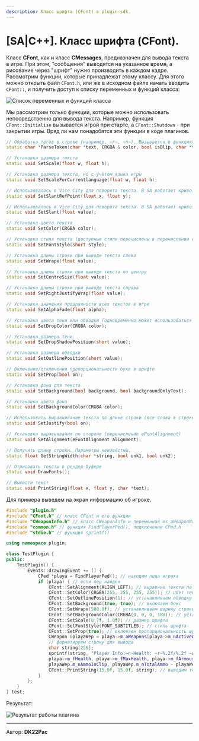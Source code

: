 ```yaml
---
description: Класс шрифта (CFont) в plugin-sdk.
---
```


# \[SA|C++]. Класс шрифта (CFont).

Класс **CFont**, как и класс **CMessages**, предназначен для вывода текста в игре. При этом, "сообщения" выводятся на указанное время, а рисование через "шрифт" нужно производить в каждом кадре. Рассмотрим функции, которые принадлежат этому классу. Для этого можно открыть файл `CFont.h`, или же в исходном файле начать вводить `CFont::`, и получить доступ к списку переменных и функций класса:

![Список переменных и функций класса](https://github.com/wmysterio/scm-scripting-lessons/raw/resources/\_pu/2/83606737.png)

Мы рассмотрим только функции, которые можно использовать непосредственно для вывода текста. Например, функция `CFont::Initialise` вызывается игрой при старте, а `CFont::Shutdown` - при закрытии игры. Вряд ли нам понадобятся эти функции в коде плагинов.

```cpp
// Обработка тегов в строке (например, ~r~, ~n~). Вызывается в функциях вывода, так что если мы выводим текст через PrintString(), вызывать эту функцию не нужно. 
static char *ParseToken(char *text, CRGBA & color, bool isBlip, char *tag); 

// Установка размера текста 
static void SetScale(float w, float h); 

// Установка размера текста, но с учётом языка игры 
static void SetScaleForCurrentlanguage(float w, float h); 

// Использовалось в Vice City для поворота текста. В SA работает криво. 
static void SetSlantRefPoint(float x, float y); 

// Использовалось в Vice City для поворота текста. В SA работает криво. 
static void SetSlant(float value); 

// Установка цвета текста 
static void SetColor(CRGBA color); 

// Установка стиля текста (доступные стили перечислены в перечислении eFontStyle) 
static void SetFontStyle(short style); 

// Установка длины строки при выводе текста слева 
static void SetWrapx(float value); 

// Установка длины строки при выводе текста по центру 
static void SetCentreSize(float value); 

// Установка длины строки при выводе текста справа 
static void SetRightJustifyWrap(float value); 

// Установка значения прозрачности всех текстов в игре 
static void SetAlphaFade(float alpha); 

// Установка цвета тени или обводки (одновременно может использоваться либо тень, либо обводка) 
static void SetDropColor(CRGBA color); 

// Установка размера тени 
static void SetDropShadowPosition(short value); 

// Установка размера обводки 
static void SetOutlinePosition(short value); 

// Включение/отключении пропорциональности букв в шрифте 
static void SetProp(bool on); 

// Установка фона для текста 
static void SetBackground(bool background, bool backgroundOnlyText); 

// Установка цвета фона 
static void SetBackgroundColor(CRGBA color); 

// Использовать выравнивание текста по длине строки (все слова в строке "растягиваются" в длину строки) 
static void SetJustify(bool on); 

// Установка выравнивания по стороне (перечисление eFontAlignment) 
static void SetAlignment(eFontAlignment alignment); 

// Получить длину строки. Параметры неизвестны. 
static float GetStringWidth(char *string, bool unk1, bool unk2); 

// Отрисовать тексты в рендер-буфере 
static void DrawFonts(); 

// Вывести текст 
static void PrintString(float x, float y, char *text);
```

Для примера выведем на экран информацию об игроке.

```cpp
#include "plugin.h"
#include "CFont.h" // класс CFont и его функции
#include "CWeaponInfo.h" // класс CWeaponInfo и переменная ms_aWeaponNames
#include "common.h" // функция FindPlayerPed(), подключение CPed.h
#include "stdio.h" // функция sprintf()

using namespace plugin;

class TestPlugin {
public:
    TestPlugin() {
        Events::drawingEvent += [] {
            CPed *playa = FindPlayerPed(); // находим педа игрока
            if (playa) { // если пед найден
                CFont::SetAlignment(ALIGN_LEFT); // выравние текста по левой стороне
                CFont::SetColor(CRGBA(255, 255, 255, 255)); // цвет текста
                CFont::SetOutlinePosition(1); // устанавливаем обводку текста
                CFont::SetBackground(true, true); // включаем бокс
                CFont::SetWrapx(500.0f); // устанавливаем ширину строки
                CFont::SetBackgroundColor(CRGBA(0, 0, 0, 180)); // устанавливаем цвет бокса
                CFont::SetScale(0.7f, 1.0f); // размер шрифта
                CFont::SetFontStyle(FONT_SUBTITLES); // стиль шрифта
                CFont::SetProp(true); // включаем пропорциональность шрифта
                CWeapon &playaWep = playa->m_aWeapons[playa->m_nActiveWeaponSlot]; // Создаём ссылку на поточное оружие игрока
                // форматируем строку для вывода
                char string[256];
                sprintf(string, "Player Info:~n~Health: ~r~%.2f/%.2f ~w~Armour: ~b~%.2f~n~~w~Weapon: ~y~%s ~w~Ammo: ~g~%d/%d~n~~w~ModelId: ~p~%d",
                playa->m_fHealth, playa->m_fMaxHealth, playa->m_fArmour, CWeaponInfo::ms_aWeaponNames[playaWep.m_nType],
                playaWep.m_nAmmoInClip, playaWep.m_nTotalAmmo - playaWep.m_nAmmoInClip, playa->m_wModelIndex);
                CFont::PrintString(15.0f, 15.0f, string); // выводим текст, указаываем координаты
            }
        };
    }
} test;
```

Результат:

![Результат работы плагина](https://github.com/wmysterio/scm-scripting-lessons/raw/resources/\_pu/2/03060901.png)

***

Автор: **DK22Pac**
